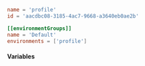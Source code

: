 ```toml
name = 'profile'
id = 'aacdbc08-3185-4ac7-9668-a3640eb0ae2b'

[[environmentGroups]]
name = 'Default'
environments = ['profile']
```

#### Variables

```json5

```
